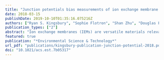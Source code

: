 ```yaml
---
title: "Junction potentials bias measurements of ion exchange membrane permselectivity"
date: 2018-03-15
publishDate: 2019-10-10T01:35:16.075216Z
authors: ["Ryan S. Kingsbury", "Sophie Flotron", "Shan Zhu", "Douglas F. Call", "Orlando Coronell"]
publication_types: ["2"]
abstract: "Ion exchange membranes (IEMs) are versatile materials relevant to a variety of water and waste treatment, energy production, and industrial separation processes. The defining characteristic of IEMs is their ability to selectively allow positive or negative ions to permeate, which is referred to as permselectivity. Measured values of permselectivity that equal unity (corresponding to a perfectly selective membrane) or exceed unity (theoretically impossible) have been reported for cation exchange membranes (CEMs). Such nonphysical results call into question our ability to correctly measure this crucial membrane property. Because weighing errors, temperature, and measurement uncertainty have been shown to not explain these anomalous permselectivity results, we hypothesized that a possible explanation are junction potentials that occur at the tips of reference electrodes. In this work, we tested this hypothesis by comparing permselectivity values obtained from bare Ag/AgCl wire electrodes (which have no junction) to values obtained from single-junction reference electrodes containing two different electrolytes. We show that permselectivity values obtained using reference electrodes with junctions were greater than unity for CEMs. In contrast, electrodes without junctions always produced permselectivities lower than unity. Electrodes with junctions also resulted in artificially low permselectivity values for AEMs compared to electrodes without junctions. Thus, we conclude that junctions in reference electrodes introduce two biases into results in the IEM literature: (i) permselectivity values larger than unity for CEMs and (ii) lower permselectivity values for AEMs compared to those for CEMs. These biases can be avoided by using electrodes without a junction."
featured: true
publication: "*Environmental Science & Technology*"
url_pdf: "publications/kingsbury-publication-junction-potential-2018.pdf"
doi: "10.1021/acs.est.7b05317"
---
```


